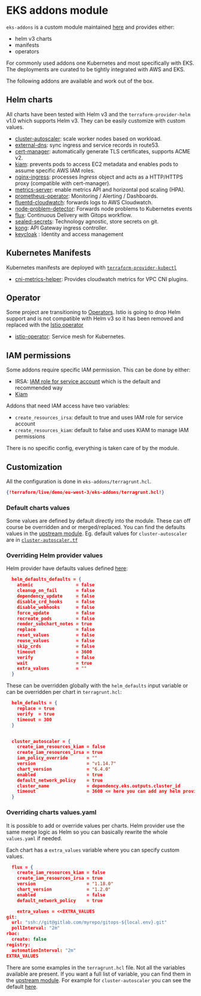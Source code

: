 # EKS addons module

`eks-addons` is a custom module maintained [here](https://github.com/clusterfrak-dynamics/terraform-kubernetes-addons) and provides either:

* helm v3 charts
* manifests
* operators

For commonly used addons one Kubernetes and most specifically with EKS. The deployments are curated to be tightly integrated with AWS and EKS.

The following addons are available and work out of the box.

## Helm charts

All charts have been tested with Helm v3 and the `terraform-provider-helm` v1.0 which supports Helm v3. They can be easily customize with custom values.

* [cluster-autoscaler](https://github.com/kubernetes/autoscaler/tree/master/cluster-autoscaler): scale worker nodes based on workload.
* [external-dns](https://github.com/kubernetes-incubator/external-dns): sync ingress and service records in route53.
* [cert-manager](https://github.com/jetstack/cert-manager): automatically generate TLS certificates, supports ACME v2.
* [kiam](https://github.com/uswitch/kiam): prevents pods to access EC2 metadata and enables pods to assume specific AWS IAM roles.
* [nginx-ingress](https://github.com/kubernetes/ingress-nginx): processes *Ingress* object and acts as a HTTP/HTTPS proxy (compatible with cert-manager).
* [metrics-server](https://github.com/kubernetes-incubator/metrics-server): enable metrics API and horizontal pod scaling (HPA).
* [prometheus-operator](https://github.com/coreos/prometheus-operator): Monitoring / Alerting / Dashboards.
* [fluentd-cloudwatch](https://github.com/helm/charts/tree/master/incubator/fluentd-cloudwatch): forwards logs to AWS Cloudwatch.
* [node-problem-detector](https://github.com/kubernetes/node-problem-detector): Forwards node problems to Kubernetes events
* [flux](https://github.com/weaveworks/flux): Continuous Delivery with Gitops workflow.
* [sealed-secrets](https://github.com/bitnami-labs/sealed-secrets): Technology agnostic, store secrets on git.
* [kong](https://konghq.com/kong): API Gateway ingress controller.
* [keycloak](https://www.keycloak.org/) : Identity and access management

## Kubernetes Manifests

Kubernetes manifests are deployed with [`terraform-provider-kubectl`](https://github.com/gavinbunney/terraform-provider-kubectl)

* [cni-metrics-helper](https://docs.aws.amazon.com/eks/latest/userguide/cni-metrics-helper.html): Provides cloudwatch metrics for VPC CNI plugins.

## Operator

Some project are transitioning to [Operators](https://kubernetes.io/docs/concepts/extend-kubernetes/operator/). Istio is going to drop Helm support and is not compatible with Helm v3 so it has been removed and replaced with the [Istio operator](https://istio.io/blog/2019/introducing-istio-operator/)

* [istio-operator](https://istio.io): Service mesh for Kubernetes.

## IAM permissions

Some addons require specific IAM permission. This can be done by either:

* IRSA: [IAM role for service account](https://aws.amazon.com/blogs/opensource/introducing-fine-grained-iam-roles-service-accounts/) which is the default and recommended way
* [Kiam](https://github.com/uswitch/kiam)

Addons that need IAM access have two variables:

* `create_resources_irsa`: default to true and uses IAM role for service account
* `create_resources_kiam`: default to false and uses KIAM to manage IAM permissions

There is no specific config, everything is taken care of by the module.

## Customization

All the configuration is done in `eks-addons/terragrunt.hcl`.

```json
{!terraform/live/demo/eu-west-3/eks-addons/terragrunt.hcl!}
```

### Default charts values

Some values are defined by default directly into the module. These can off course be overridden and or merged/replaced. You can find the defaults values in the [upstream module](https://github.com/clusterfrak-dynamics/terraform-kubernetes-addons). Eg. default values for `cluster-autoscaler` are in [`cluster-autoscaler.tf`](https://github.com/clusterfrak-dynamics/terraform-kubernetes-addons/blob/master/cluster-autoscaler.tf)

### Overriding Helm provider values

Helm provider have defaults values defined [here](https://github.com/clusterfrak-dynamics/terraform-kubernetes-addons/blob/master/locals.tf):

```json
  helm_defaults_defaults = {
    atomic                = false
    cleanup_on_fail       = false
    dependency_update     = false
    disable_crd_hooks     = false
    disable_webhooks      = false
    force_update          = false
    recreate_pods         = false
    render_subchart_notes = true
    replace               = false
    reset_values          = false
    reuse_values          = false
    skip_crds             = false
    timeout               = 3600
    verify                = false
    wait                  = true
    extra_values          = ""
  }
```

These can be overridden globally with the `helm_defaults` input variable or can be overridden per chart in `terragrunt.hcl`:

```json
  helm_defaults = {
    replace = true
    verify  = true
    timeout = 300
  }


  cluster_autoscaler = {
    create_iam_resources_kiam = false
    create_iam_resources_irsa = true
    iam_policy_override       = ""
    version                   = "v1.14.7"
    chart_version             = "6.4.0"
    enabled                   = true
    default_network_policy    = true
    cluster_name              = dependency.eks.outputs.cluster_id
    timeout                   = 3600 <= here you can add any helm provider override
  }
```

### Overriding charts values.yaml

It is possible to add or override values per charts. Helm provider use the same merge logic as Helm so you can basically rewrite the whole `values.yaml` if needed.

Each chart has a `extra_values` variable where you can specify custom values.

```json
  flux = {
    create_iam_resources_kiam = false
    create_iam_resources_irsa = true
    version                   = "1.18.0"
    chart_version             = "1.2.0"
    enabled                   = false
    default_network_policy    = true

    extra_values = <<EXTRA_VALUES
git:
  url: "ssh://git@gitlab.com/myrepo/gitops-${local.env}.git"
  pollInterval: "2m"
rbac:
  create: false
registry:
  automationInterval: "2m"
EXTRA_VALUES
```

There are some examples in the `terragrunt.hcl` file. Not all the variables available are present. If you want a full list of variable, you can find them in the [upstream module](https://github.com/clusterfrak-dynamics/terraform-kubernetes-addons). For example for `cluster-autoscaler` you can see the default [here](https://github.com/clusterfrak-dynamics/terraform-kubernetes-addons/blob/master/cluster-autoscaler.tf#L2).